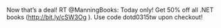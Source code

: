 <!--
id: 450672439
link: http://kevinisom.info/post/450672439/now-thats-a-deal-rt-manningbooks-today-only
slug: now-thats-a-deal-rt-manningbooks-today-only
date: Tue Mar 16 2010 10:28:43 GMT+1300 (NZDT)
raw: {"blog_name":"kevinisom","id":450672439,"post_url":"http://kevinisom.info/post/450672439/now-thats-a-deal-rt-manningbooks-today-only","slug":"now-thats-a-deal-rt-manningbooks-today-only","type":"text","date":"2010-03-15 21:28:43 GMT","timestamp":1268688523,"state":"published","format":"html","reblog_key":"jDVdSNtn","tags":[],"short_url":"http://tmblr.co/Zw68YyQtBSt","highlighted":[],"feed_item":"http://twitter.com/kev_nz/statuses/10535263954","from_feed_id":"650289","note_count":0,"title":null,"body":"<p>Now that&#8217;s a deal! RT @ManningBooks: Today only! Get 50% off all .NET books (<a href=\"http://bit.ly/cSW3Og\" target=\"_blank\">http://bit.ly/cSW3Og</a> ). Use code dotd0315tw upon checkout!</p>"}
publish: 2010-03-016
tags: 
title: null
-->


Now that’s a deal! RT @ManningBooks: Today only! Get 50% off all .NET
books (<http://bit.ly/cSW3Og> ). Use code dotd0315tw upon checkout!


